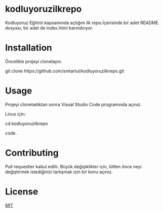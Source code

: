 # kodluyoruzilkrepo
<p> Kodluyoruz Eğitimi kapsamında açtığım ilk repo.İçerisinde bir adet README dosyası, bir adet de index.html barındırıyor.


# Installation
<p> Öncelikle projeyi clonelayın. 
<p> git clone https://github.com/smtartul/kodluyoruzilkrepo.git

# Usage
<p> Projeyi cloneladıktan sonra Visual Studio Code programında açınız.
<p> Linux için:

<p> cd kodluyoruzilkrepo
<p> code .

# Contributing
<p> Pull requestler kabul edilir. Büyük değişiklikler için, lütfen önce neyi değiştirmek istediğinizi tartışmak için bir konu açınız.

# License
[MIT](https://choosealicense.com/licenses/mit/)
